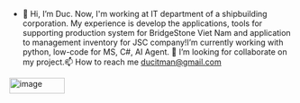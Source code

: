 - 👋 Hi, I’m Duc. Now, I'm working at IT department of a shipbuilding corporation. My experience is develop the applications, tools for supporting production system for BridgeStone Viet Nam and application to management inventory for JSC company!I’m currently working with python, low-code for MS, C#, AI Agent. 💞️ I’m looking for collaborate on my project.📫 How to reach me ducitman@gmail.com
<img width="98" height="28" alt="image" src="https://github.com/user-attachments/assets/88469e47-a538-4b31-9faa-4745c1bda371" />

<!---
ducitman/ducitman is a ✨ special ✨ repository because its `README.md` (this file) appears on your GitHub profile.
You can click the Preview link to take a look at your changes.
--->

